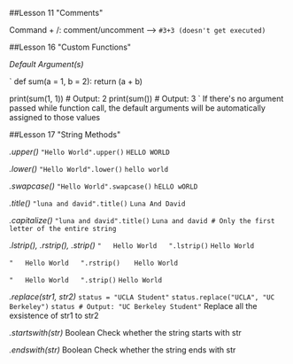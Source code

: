 ##Lesson 11 "Comments"

Command + /: comment/uncomment
--> `#3+3 (doesn't get executed)`


##Lesson 16 "Custom Functions"

*Default Argument(s)*

`
def sum(a = 1, b = 2):
    return (a + b)
    
print(sum(1, 1)) # Output: 2
print(sum()) # Output: 3
`
If there's no argument passed while function call, the default arguments will be automatically assigned to those values


##Lesson 17 "String Methods"

*.upper()*
`"Hello World".upper()`
`HELLO WORLD`

*.lower()*
`"Hello World".lower()`
`hello world`

*.swapcase()*
`"Hello World".swapcase()`
`hELLO wORLD`

*.title()*
`"luna and david".title()`
`Luna And David`

*.capitalize()*
`"luna and david".title()`
`Luna and david # Only the first letter of the entire string`

*.lstrip(), .rstrip(), .strip()*
`"   Hello World   ".lstrip()`
`Hello World   `

`"   Hello World   ".rstrip()`
`   Hello World`

`"   Hello World   ".strip()`
`Hello World`

*.replace(str1, str2)*
`status = "UCLA Student"`
`status.replace("UCLA", "UC Berkeley")`
`status # Output: "UC Berkeley Student"`
Replace all the exsistence of str1 to str2


*.startswith(str)*
Boolean
Check whether the string starts with str

*.endswith(str)*
Boolean
Check whether the string ends with str

